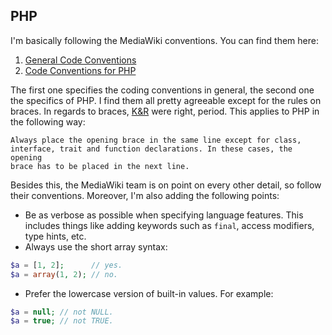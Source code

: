 
## PHP

I'm basically following the MediaWiki conventions. You can find them here:

1. [General Code Conventions](http://www.mediawiki.org/wiki/Manual:Coding_conventions)
2. [Code Conventions for PHP](http://www.mediawiki.org/wiki/Manual:Coding_conventions/PHP)

The first one specifies the coding conventions in general, the second one the
specifics of PHP. I find them all pretty agreeable except for the rules on
braces. In regards to braces, [K&R](https://en.wikipedia.org/wiki/Indent_style#K.26R_style)
were right, period. This applies to PHP in the following way:

    Always place the opening brace in the same line except for class,
    interface, trait and function declarations. In these cases, the opening
    brace has to be placed in the next line.

Besides this, the MediaWiki team is on point on every other detail, so follow
their conventions. Moreover, I'm also adding the following points:

- Be as verbose as possible when specifying language features. This includes
things like adding keywords such as `final`, access modifiers, type hints, etc.
- Always use the short array syntax:

```php
$a = [1, 2];      // yes.
$a = array(1, 2); // no.
```

- Prefer the lowercase version of built-in values. For example:

```php
$a = null; // not NULL.
$a = true; // not TRUE.
```

